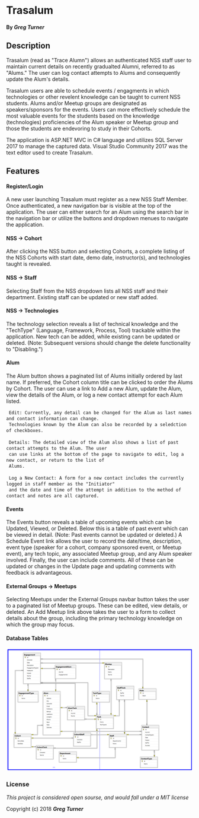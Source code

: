 # Trasalum

#### By _Greg Turner_

## Description

Trasalum (read as "Trace Alumn") allows an authenticated NSS staff user to maintain current details on recently gradualted Alumni, referred to as "Alums." The user can log contact attempts to Alums and consequently update the Alum's details. 

Trasalum users are able to schedule events / engagments in which technologies or other revelent knowledge can be taught to current NSS students. Alums and/or Meetup groups are designated as speakers/sponsors for the events. Users can more effectively schedule the most valuable events for the students based on the knowledge (technologies) proficiencies of the Alum speaker or Meetup group and those the students are endevoring to study in their Cohorts.

The application is ASP.NET MVC in C# language and utilizes SQL Server 2017 to manage the captured data. Visual Studio Community 2017 was the text editor used to create Trasalum.


## Features

#### Register/Login

A new user launching Trasalum must register as a new NSS Staff Member. Once authenticated, a new navigation bar is visible at the top of the application. The user can either search for an Alum using the search bar in the navigation bar or utilize the buttons and dropdown menues to navigate the application.

#### NSS -> Cohort

After clicking the NSS button and selecting Cohorts, a complete listing of the NSS Cohorts with start date, demo date, instructor(s), and technologies taught is revealed.

#### NSS -> Staff

Selecting Staff from the NSS dropdown lists all NSS staff and their department. Existing staff can be updated or new staff added.

#### NSS -> Technologies

The technology selection reveals a list of technical knowledge and the "TechType" (Language, Framework, Process, Tool) trackable within the application. New tech can be added, while existing cann be updated or deleted. (Note: Subsequent versions should change the delete functionality to "Disabling.")

#### Alum

The Alum button shows a paginated list of Alums initially ordered by last name. If preferred, the Cohort column title can be clicked to order the Alums by Cohort. The user can use a link to Add a new Alum, update the Alum, view the details of the Alum, or log a new contact attempt for each Alum listed.

     Edit: Currently, any detail can be changed for the Alum as last names and contact information can change. 
     Technologies known by the Alum can also be recorded by a seledction of checkboxes.
     
     Details: The detailed view of the Alum also shows a list of past contact attempts to the Alum. The user 
     can use links at the bottom of the page to navigate to edit, log a new contact, or return to the list of
     Alums.
     
     Log a New Contact: A form for a new contact includes the currently logged in staff member as the "Initiator" 
     and the date and time of the attempt in addition to the method of contact and notes are all captured.
     
#### Events

The Events button reveals a table of upcoming events which can be Updated, Viewed, or Deleted. Below this is a table of past event which can be viewed in detail. (Note: Past events cannot be updated or deleted.) A Schedule Event link allows the user to record the date/time, description, event type (speaker for a cohort, company sponsored event, or Meetup event), any tech topic, any associated Meetup group, and any Alum speaker involved. Finally, the user can include comments. All of these can be updated or changes in the Update page and updating comments with feedback is advantageous.

#### External Groups -> Meetups

Selecting Meetups under the External Groups navbar button takes the user to a paginated list of Meetup groups. These can be edited, view details, or deleted. An Add Meetup link above takes the user to a form to collect details about the group, including the primary technology knowledge on which the group may focus. 

#### Database Tables

![alt text](https://github.com/Greg-Turner/Trasalum/blob/master/ERD.PNG)

### License

*This project is considered open sourse, and would fall under a MIT license*

Copyright (c) 2018 **_Greg Turner_**
